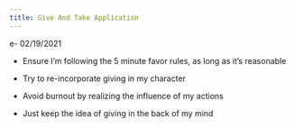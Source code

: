 ```yaml
---
title: Give And Take Application
---
```

e- 02/19/2021
-   Ensure I’m following the 5 minute favor rules, as long as it’s reasonable
    
-   Try to re-incorporate giving in my character
    
-   Avoid burnout by realizing the influence of my actions
    
-   Just keep the idea of giving in the back of my mind